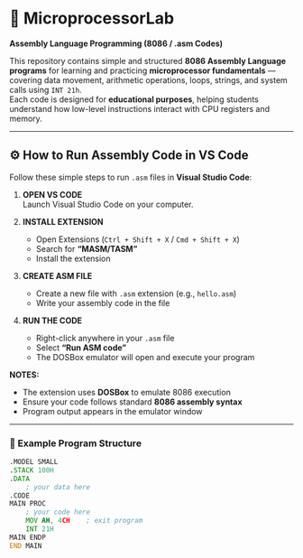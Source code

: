 # 🧠 MicroprocessorLab
**Assembly Language Programming (8086 / .asm Codes)**  

This repository contains simple and structured **8086 Assembly Language programs** for learning and practicing **microprocessor fundamentals** — covering data movement, arithmetic operations, loops, strings, and system calls using `INT 21h`.  
Each code is designed for **educational purposes**, helping students understand how low-level instructions interact with CPU registers and memory.

---

## ⚙️ How to Run Assembly Code in VS Code
Follow these simple steps to run `.asm` files in **Visual Studio Code**:

1. **OPEN VS CODE**  
   Launch Visual Studio Code on your computer.

2. **INSTALL EXTENSION**  
   - Open Extensions (`Ctrl + Shift + X` / `Cmd + Shift + X`)  
   - Search for **“MASM/TASM”**  
   - Install the extension  

3. **CREATE ASM FILE**  
   - Create a new file with `.asm` extension (e.g., `hello.asm`)  
   - Write your assembly code in the file  

4. **RUN THE CODE**  
   - Right-click anywhere in your `.asm` file  
   - Select **“Run ASM code”**  
   - The DOSBox emulator will open and execute your program  

**NOTES:**  
- The extension uses **DOSBox** to emulate 8086 execution  
- Ensure your code follows standard **8086 assembly syntax**  
- Program output appears in the emulator window  

---

### 🧩 Example Program Structure

```asm
.MODEL SMALL
.STACK 100H
.DATA
    ; your data here
.CODE
MAIN PROC
    ; your code here
    MOV AH, 4CH    ; exit program
    INT 21H
MAIN ENDP
END MAIN
